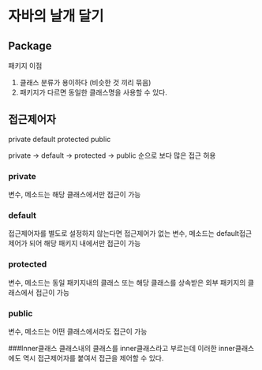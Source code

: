 # 자바의 날개 달기
## Package
패키지 이점
1. 클래스 분류가 용이하다 
(비슷한 것 끼리 묶음)
2. 패키지가 다르면 동일한 클래스명을 사용할 수 있다.

## 접근제어자
private
default
protected
public

private -> default -> protected -> public 순으로 보다 많은 접근 허용

### private
변수, 메소드는 해당 클래스에서만 접근이 가능

### default
접근제어자를 별도로 설정하지 않는다면 접근제어가 없는 변수, 메소드는 
default접근제어가 되어 해당 패키지 내에서만 접근이 가능

### protected
변수, 메소드는 동일 패키지내의 클래스 또는 해당 클래스를 상속받은 외부 패키지의 클래스에서 접근이 가능

### public
변수, 메소드는 어떤 클래스에서라도 접근이 가능

###Inner클래스
클래스내의 클래스를 inner클래스라고 부르는데
이러한 inner클래스에도 역시 접근제어자를 붙여서 접근을 제어할 수 있다.
